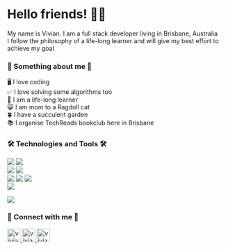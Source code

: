 # Hello friends! :raising_hand_woman:
My name is Vivian. I am a full stack developer living in Brisbane, Australia <br />
I follow the philosophy of a life-long learner and will give my best effort to achieve my goal <br />

### :cherry_blossom: Something about me :cherry_blossom: <br />
:desktop_computer: I love coding <br />
:white_check_mark: I love solving some algorithms too <br />
:open_book: I am a life-long learner <br />
:smile_cat: I am mom to a Ragdoll cat <br />
:four_leaf_clover: I have a succulent garden <br />
:books: I organise TechReads bookclub here in Brisbane <br />

### :hammer_and_wrench: Technologies and Tools :hammer_and_wrench:
![](https://img.shields.io/static/v1?label=Code&message=Python&color=ff69b4) ![](https://img.shields.io/static/v1?label=Code&message=JavaScript&color=ff69b4) <br />
![](https://img.shields.io/static/v1?label=DB&message=MySQL&color=success) ![](https://img.shields.io/static/v1?label=DB&message=MariaDB&color=success) <br />
![](https://img.shields.io/static/v1?label=Tools&message=ReactJS&color=blueviolet) ![](https://img.shields.io/static/v1?label=Tools&message=Django&color=blueviolet) ![](https://img.shields.io/static/v1?label=Tools&message=Pandas&color=blueviolet) <br />
![](https://img.shields.io/static/v1?label=Platform&message=Appian&color=important)


[![](https://github-readme-stats.vercel.app/api?username=vivianintech&count_private=true&show_icons=true&theme=synthwave)](https://github.com/vivianintech/github-readme-stats)


### :ribbon: Connect with me :ribbon: <br />
<a href="https://www.linkedin.com/in/vivianqut/">
<img border="0" alt="vivianintech" src="https://user-images.githubusercontent.com/36681929/113100027-31704100-923e-11eb-9c63-936dce9314bb.png" width="30" height="30">
<img border="0" alt="vivianintech" src="https://user-images.githubusercontent.com/36681929/113225276-91172c80-92d0-11eb-92f8-6f7d6e631ce6.png" width="30" height="30">
<img border="0" alt="vivianintech" src="https://user-images.githubusercontent.com/36681929/113225364-cc196000-92d0-11eb-92e2-6b5906bead01.jpg" width="30" height="30">
</a>
